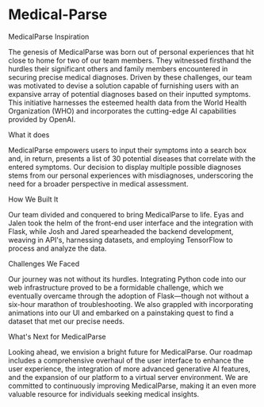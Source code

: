 # Medical-Parse
MedicalParse
Inspiration

The genesis of MedicalParse was born out of personal experiences that hit close to home for two of our team members. They witnessed firsthand the hurdles their significant others and family members encountered in securing precise medical diagnoses. Driven by these challenges, our team was motivated to devise a solution capable of furnishing users with an expansive array of potential diagnoses based on their inputted symptoms. This initiative harnesses the esteemed health data from the World Health Organization (WHO) and incorporates the cutting-edge AI capabilities provided by OpenAI.

What it does

MedicalParse empowers users to input their symptoms into a search box and, in return, presents a list of 30 potential diseases that correlate with the entered symptoms. Our decision to display multiple possible diagnoses stems from our personal experiences with misdiagnoses, underscoring the need for a broader perspective in medical assessment.

How We Built It

Our team divided and conquered to bring MedicalParse to life. Eyas and Jalen took the helm of the front-end user interface and the integration with Flask, while Josh and Jared spearheaded the backend development, weaving in API's, harnessing datasets, and employing TensorFlow to process and analyze the data.

Challenges We Faced

Our journey was not without its hurdles. Integrating Python code into our web infrastructure proved to be a formidable challenge, which we eventually overcame through the adoption of Flask—though not without a six-hour marathon of troubleshooting. We also grappled with incorporating animations into our UI and embarked on a painstaking quest to find a dataset that met our precise needs.

What's Next for MedicalParse

Looking ahead, we envision a bright future for MedicalParse. Our roadmap includes a comprehensive overhaul of the user interface to enhance the user experience, the integration of more advanced generative AI features, and the expansion of our platform to a virtual server environment. We are committed to continuously improving MedicalParse, making it an even more valuable resource for individuals seeking medical insights.
